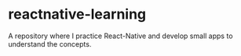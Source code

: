 # reactnative-learning
A repository where I practice React-Native and develop small apps to understand the concepts.
